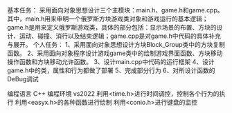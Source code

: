 基本任务：
​ 采用面向对象思想设计三个主模块：main.h、game.h和game.cpp。其中，main.h用来申明一个俄罗斯方块游戏类对象和游戏运行的基本逻辑；game.h是用来定义俄罗斯游戏类，具体的部分包括：显示场景的布置、方块的设计、运动、碰撞、消行以及结束逻辑；game.cpp是对game.h中代码的具体补充与展开。
个人任务：
1、采用面向对象思想设计方块Block_Group类中的方块复制函数。
2、采用面向对象程序设计游戏game类中的绘制游戏界面函数、方块移动操作函数和方块移动允许函数。
3、设计main.cpp中代码的运行框架
4、设计game.h中的类，属性和行为都做了部署
5、完成部分行为
6、对所设计函数的DeBug调试

编程语言 C++
编程环境 vs2022
利用<time.h>进行时间调控，控制各个行为的执行
利用<easyx.h>的各种函数进行绘制
利用<conio.h>进行键盘的监控

